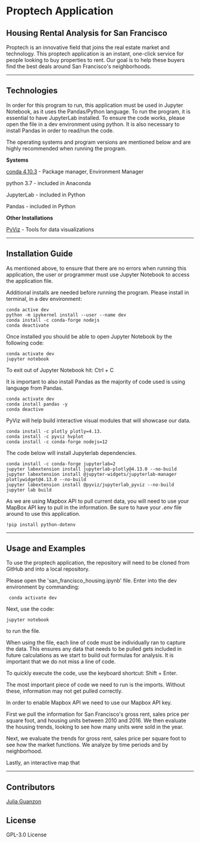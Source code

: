 # Proptech Application
## Housing Rental Analysis for San Francisco

Proptech is an innovative field that joins the real estate market and technology. This proptech application is an instant, one-click service for people looking to buy properties to rent. Our goal is to help these buyers find the best deals around San Francisco's neighborhoods. 

---

## Technologies

In order for this program to run, this application must be used in Jupyter Notebook, as it uses the Pandas/Python language. To run the program, it is essential to have JupyterLab installed. To ensure the code works, please open the file in a dev environment using python. It is also necessary to install Pandas in order to read/run the code.

The operating systems and program versions are mentioned below and are highly recommended when running the program.

**Systems**

[conda 4.10.3](https://docs.anaconda.com/anaconda/install/index.html) - Package manager, Environment Manager

python 3.7 - included in Anaconda

JupyterLab - included in Python 

Pandas - included in Python

**Other Installations**

[PyViz](https://pyviz.org/) - Tools for data visualizations


---

## Installation Guide

As mentioned above, to ensure that there are no errors when running this application, the user or programmer must use Jupyter Notebook to access the application file. 

Additional installs are needed before running the program. Please install in terminal, in a dev environment:

```JupyterLab
conda active dev
python -m ipykernel install --user --name dev
conda install -c conda-forge nodejs
conda deactivate

```
Once installed you should be able to open Jupyter Notebook by the following code:

```
conda activate dev
jupyter notebook
```

To exit out of Jupyter Notebook hit: Ctrl + C

It is important to also install Pandas as the majority of code used is using language from Pandas.

```Pandas
conda activate dev
conda install pandas -y
conda deactive
```

PyViz will help build interactive visual modules that will showcase our data.

```
conda install -c plotly plotly=4.13.
conda install -c pyviz hvplot
conda install -c conda-forge nodejs=12
```

The code below will install Jupyterlab dependencies.

```
conda install -c conda-forge jupyterlab=2
jupyter labextension install jupyterlab-plotly@4.13.0 --no-build
jupyter labextension install @jupyter-widgets/jupyterlab-manager plotlywidget@4.13.0 --no-build
jupyter labextension install @pyviz/jupyterlab_pyviz --no-build
jupyter lab build
```

As we are using Mapbox API to pull current data, you will need to use your MapBox API key to pull in the information. Be sure to have your *.env* file around to use this application.

```
!pip install python-dotenv
```



---

## Usage and Examples

To use the proptech application, the repository will need to be cloned from GitHub and into a local repository.

Please open the 'san_francisco_housing.ipynb' file. Enter into the dev environment by commanding: 

```
 conda activate dev
```
Next, use the code:

```
jupyter notebook
```
to run the file.

When using the file, each line of code must be individually ran to capture the data. This ensures any data that needs to be pulled gets included in future calculations as we start to build out formulas for analysis. It is important that we do not miss a line of code.

To quickly execute the code, use the keyboard shortcut: Shift + Enter.

The most important piece of code we need to run is the imports. Without these, information may not get pulled correctly.

In order to enable Mapbox API we need to use our Mapbox API key.

First we pull the information for San Francisco's gross rent, sales price per square foot, and housing units between 2010 and 2016.
We then evaluate the housing trends, looking to see how many units were sold in the year.

Next, we evaluate the trends for gross rent, sales price per square foot to see how the market functions. We analyze by time periods and by neighborhood.

Lastly, an interactive map that 




---

## Contributors

[Julia Guanzon](www.linkedin.com/in/julia-guanzon)

## License

GPL-3.0 License
